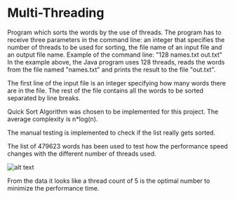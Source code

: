 # Multi-Threading
Program which sorts the words by the use of threads. The program has to receive three parameters in the command line: an integer that specifies the number of threads to be used for sorting, the file name of an input file and an output file name. Example of the command line:
"128 names.txt out.txt"
In the example above, the Java program uses 128 threads, reads the words from the file named "names.txt" and prints the result to the file "out.txt".

The first line of the input file is an integer specifying how many words there are in the file. The rest of the file contains all the words to be sorted separated by line breaks.

Quick Sort Algorithm was chosen to be implemented for this project. The average complexity is n*log(n).

The manual testing is implemented to check if the list really gets sorted.

The list of 479623 words has been used to test how the performance speed changes with the different number of threads used.

![alt text](https://github.com/Manteliz/SortingUsingThreads/blob/master/threading.png)

From the data it looks like a thread count of 5 is the optimal number to minimize the performance time.



